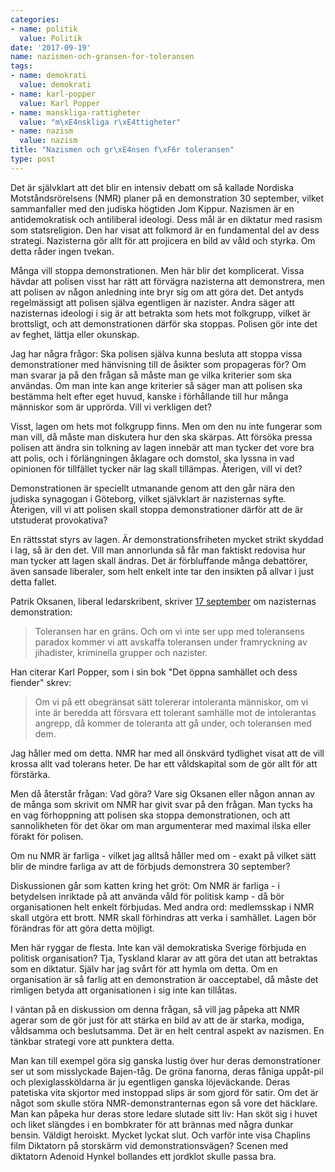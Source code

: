 ```yaml
---
categories:
- name: politik
  value: Politik
date: '2017-09-19'
name: nazismen-och-gransen-for-toleransen
tags:
- name: demokrati
  value: demokrati
- name: karl-popper
  value: Karl Popper
- name: manskliga-rattigheter
  value: "m\xE4nskliga r\xE4ttigheter"
- name: nazism
  value: nazism
title: "Nazismen och gr\xE4nsen f\xF6r toleransen"
type: post
---
```

Det är självklart att det blir en intensiv debatt om så kallade Nordiska Motståndsrörelsens (NMR) planer på en demonstration 30 september, vilket sammanfaller med den judiska högtiden Jom Kippur. Nazismen är en antidemokratisk och antiliberal ideologi. Dess mål är en diktatur med rasism som statsreligion. Den har visat att folkmord är en fundamental del av dess strategi. Nazisterna gör allt för att projicera en bild av våld och styrka. Om detta råder ingen tvekan.

Många vill stoppa demonstrationen. Men här blir det komplicerat. Vissa hävdar att polisen visst har rätt att förvägra nazisterna att demonstrera, men att polisen av någon anledning inte bryr sig om att göra det. Det antyds regelmässigt att polisen själva egentligen är nazister. Andra säger att nazisternas ideologi i sig är att betrakta som hets mot folkgrupp, vilket är brottsligt, och att demonstrationen därför ska stoppas. Polisen gör inte det av feghet, lättja eller okunskap.



Jag har några frågor: Ska polisen själva kunna besluta att stoppa vissa demonstrationer med hänvisning till de åsikter som propageras för? Om man svarar ja på den frågan så måste man ge vilka kriterier som ska användas. Om man inte kan ange kriterier så säger man att polisen ska bestämma helt efter eget huvud, kanske i förhållande till hur många människor som är upprörda. Vill vi verkligen det?

Visst, lagen om hets mot folkgrupp finns. Men om den nu inte fungerar som man vill, då måste man diskutera hur den ska skärpas. Att försöka pressa polisen att ändra sin tolkning av lagen innebär att man tycker det vore bra att polis, och i förlängningen åklagare och domstol, ska lyssna in vad opinionen för tillfället tycker när lag skall tillämpas. Återigen, vill vi det?

Demonstrationen är speciellt utmanande genom att den går nära den judiska synagogan i Göteborg, vilket självklart är nazisternas syfte. Återigen, vill vi att polisen skall stoppa demonstrationer därför att de är utstuderat provokativa?

En rättsstat styrs av lagen. Är demonstrationsfriheten mycket strikt skyddad i lag, så är den det. Vill man annorlunda så får man faktiskt redovisa hur man tycker att lagen skall ändras. Det är förbluffande många debattörer, även sansade liberaler, som helt enkelt inte tar den insikten på allvar i just detta fallet.

Patrik Oksanen, liberal ledarskribent, skriver [17 september](http://www.na.se/opinion/ledare/oksanen-har-gar-gransen-sverige) om nazisternas demonstration:

> Toleransen har en gräns. Och om vi inte ser upp med toleransens paradox kommer vi att avskaffa toleransen under framryckning av jihadister, kriminella grupper och nazister.

Han citerar Karl Popper, som i sin bok "Det öppna samhället och dess fiender" skrev:

> Om vi på ett obegränsat sätt tolererar intoleranta människor, om vi inte är beredda att försvara ett tolerant samhälle mot de intolerantas angrepp, då kommer de toleranta att gå under, och toleransen med dem.

Jag håller med om detta. NMR har med all önskvärd tydlighet visat att de vill krossa allt vad tolerans heter. De har ett våldskapital som de gör allt för att förstärka.

Men då återstår frågan: Vad göra? Vare sig Oksanen eller någon annan av de många som skrivit om NMR har givit svar på den frågan. Man tycks ha en vag förhoppning att polisen ska stoppa demonstrationen, och att sannolikheten för det ökar om man argumenterar med maximal ilska eller förakt för polisen.

Om nu NMR är farliga - vilket jag alltså håller med om - exakt på vilket sätt blir de mindre farliga av att de förbjuds demonstrera 30 september?

Diskussionen går som katten kring het gröt: Om NMR är farliga - i betydelsen inriktade på att använda våld för politisk kamp - då bör organisationen helt enkelt förbjudas. Med andra ord: medlemsskap i NMR skall utgöra ett brott. NMR skall förhindras att verka i samhället. Lagen bör förändras för att göra detta möjligt.

Men här ryggar de flesta. Inte kan väl demokratiska Sverige förbjuda en politisk organisation? Tja, Tyskland klarar av att göra det utan att betraktas som en diktatur. Själv har jag svårt för att hymla om detta. Om en organisation är så farlig att en demonstration är oacceptabel, då måste det rimligen betyda att organisationen i sig inte kan tillåtas.

I väntan på en diskussion om denna frågan, så vill jag påpeka att NMR agerar som de gör just för att stärka en bild av att de är starka, modiga, våldsamma och beslutsamma. Det är en helt central aspekt av nazismen. En tänkbar strategi vore att punktera detta.

Man kan till exempel göra sig ganska lustig över hur deras demonstrationer ser ut som misslyckade Bajen-tåg. De gröna fanorna, deras fåniga uppåt-pil och plexiglassköldarna är ju egentligen ganska löjeväckande. Deras patetiska vita skjortor med instoppad slips är som gjord för satir. Om det är något som skulle störa NMR-demonstranternas egon så vore det häcklare. Man kan påpeka hur deras store ledare slutade sitt liv: Han sköt sig i huvet och liket slängdes i en bombkrater för att brännas med några dunkar bensin. Väldigt heroiskt. Mycket lyckat slut. Och varför inte visa Chaplins film Diktatorn på storskärm vid demonstrationsvägen? Scenen med diktatorn Adenoid Hynkel bollandes ett jordklot skulle passa bra.

